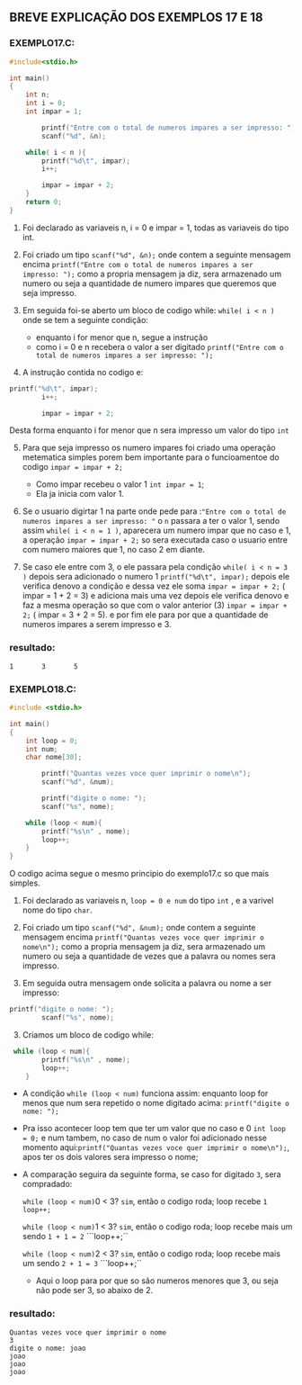 ##  BREVE EXPLICAÇÃO DOS EXEMPLOS 17 E 18

### EXEMPLO17.C:

```c
#include<stdio.h>

int main()
{
    int n;
    int i = 0;
    int impar = 1;

        printf("Entre com o total de numeros impares a ser impresso: ");
        scanf("%d", &n);

    while( i < n ){
        printf("%d\t", impar);
        i++;

        impar = impar + 2;
    }
    return 0;
}
```
1) Foi declarado as variaveis n, i = 0 e impar = 1, todas as variaveis do tipo int.

2) Foi criado um tipo ```scanf("%d", &n);``` onde contem a seguinte mensagem encima ```printf("Entre com o total de numeros impares a ser impresso: ");``` como a propria mensagem ja diz, sera armazenado um numero ou seja a quantidade de numero impares que queremos que seja impresso.

3) Em seguida foi-se aberto um bloco de codigo while: ```while( i < n )``` onde se tem a seguinte condição:

    *  enquanto i for menor que n, segue a instrução
    * como i = 0 e n recebera o valor a ser digitado ```printf("Entre com o total de numeros impares a ser impresso: ");```

4)  A instrução contida no codigo e:

```c
printf("%d\t", impar);
        i++;

        impar = impar + 2;
```

Desta forma enquanto i for menor que n sera impresso um valor do tipo ```int``` 

5) Para que seja impresso os numero impares foi criado uma operação metematica simples porem bem importante para o funcioamentoe do codigo ```impar = impar + 2;```
 
    * Como impar recebeu o valor 1 ```int impar = 1```;
    * Ela ja inicia com valor 1.

6) Se o usuario digirtar 1 na parte onde pede para :```"Entre com o total de numeros impares a ser impresso: "``` o ```n``` passara a ter o valor 1, sendo assim ```while( i < n = 1 )```, aparecera um numero impar que no caso e 1, a operação  ```impar = impar + 2;``` so sera executada caso o usuario entre com numero maiores que 1, no caso 2 em diante.

7) Se caso ele entre com 3, o ele passara pela condição ```while( i < n = 3 )``` depois sera adicionado o numero 1 ```printf("%d\t", impar);``` depois ele verifica denovo a condição e dessa vez ele soma ```impar = impar + 2;``` ( impar = 1 + 2 = 3) e adiciona mais uma vez depois ele verifica denovo e faz a mesma operação so que com o valor anterior (3) ```impar = impar + 2;``` ( impar = 3 + 2 = 5). e por fim ele para por que a quantidade de numeros impares a serem impresso e 3.

### resultado:
```
1       3       5
```


### EXEMPLO18.C:

```c
#include <stdio.h>

int main()
{
    int loop = 0;
    int num;
    char nome[30];

        printf("Quantas vezes voce quer imprimir o nome\n");
        scanf("%d", &num);

        printf("digite o nome: ");
        scanf("%s", nome);

    while (loop < num){
        printf("%s\n" , nome);
        loop++;
    }
}
```
O codigo acima segue o mesmo principio do exemplo17.c so que mais simples.

1) Foi declarado as variaveis n, ```loop = 0 e num``` do tipo ```int``` , e a varivel nome do tipo ```char```.

2) Foi criado um tipo ```scanf("%d", &num);``` onde contem a seguinte mensagem encima ```printf("Quantas vezes voce quer imprimir o nome\n");``` como a propria mensagem ja diz, sera armazenado um numero ou seja a quantidade de vezes que a palavra ou nomes sera impresso.

2) Em seguida outra mensagem onde solicita a palavra ou nome a ser impresso:

```c
printf("digite o nome: ");
        scanf("%s", nome); 
```
3) Criamos um bloco de codigo while:

```c
 while (loop < num){
        printf("%s\n" , nome);
        loop++;
    }
```
* A condição ```while (loop < num)``` funciona assim: enquanto loop for menos que num sera repetido o nome digitado acima: ```printf("digite o nome: ");```

* Pra isso acontecer loop tem que ter um valor que no caso e 0 ```int loop = 0;``` e num tambem, no caso de num o valor foi adicionado nesse momento aqui:```printf("Quantas vezes voce quer imprimir o nome\n");```, apos ter os dois valores sera impresso o nome;

* A comparação seguira da seguinte forma, se caso for digitado ```3```, sera compradado:

    ```while (loop < num)```0 < 3? ```sim```, então o codigo roda;
    loop recebe ```1``` ```loop++;```

    ```while (loop < num)```1 < 3? ```sim```, então o codigo roda;
    loop recebe mais um sendo ```1 + 1 = 2``` ```loop++;``

    ```while (loop < num)```2 < 3? ```sim```, então o codigo roda;
    loop recebe mais um sendo ```2 + 1 = 3``` ```loop++;``

    * Aqui o loop para por que so são numeros menores que 3, ou seja não pode ser 3, so abaixo de 2.

### resultado:
```
Quantas vezes voce quer imprimir o nome
3
digite o nome: joao
joao
joao
joao
```